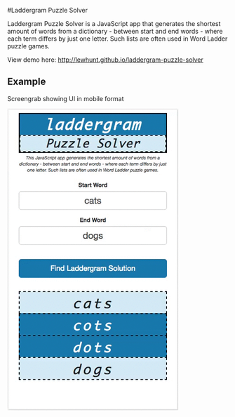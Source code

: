 #Laddergram Puzzle Solver

Laddergram Puzzle Solver is a JavaScript app that generates the shortest amount of words from a dictionary - between start and end words - where each term differs by just one letter. Such lists are often used in Word Ladder puzzle games.

View demo here: http://lewhunt.github.io/laddergram-puzzle-solver

## Example
Screengrab showing UI in mobile format

![Example](laddergram-grab.gif)
